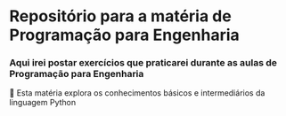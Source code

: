 <h1>Repositório para a matéria de Programação para Engenharia</h1>

<h3>Aqui irei postar exercícios que praticarei durante as aulas de Programação para Engenharia</h3>


🚀 Esta matéria explora os conhecimentos básicos e intermediários da linguagem Python 
